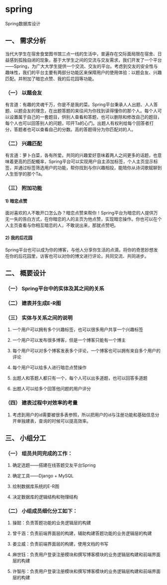 # spring

Spring数据库设计

## 一、	需求分析

当代大学生在宿舍食堂图书馆三点一线的生活中，普遍存在交际面局限在宿舍、日益感到孤独自闭的现象，基于大学生之间的交流与交友需求，我们开发了一个平台——Spring，为广大大学生提供一个交流、交友的平台。考虑到交友的安全性与趣味性，我们的平台主要有两部分功能区来保障用户的使用体验：以题会友、兴趣匹配。并附加了暗恋点赞、我的后花园等功能。

### （一）	以题会友

有言道：有趣的灵魂千万，你是不是我的菜。Spring平台秉承人人出题、人人答题、以题会友的理念，在出题答题的来往间为你找到读得懂你的那个人。每个人可以设置属于自己的一套题目，供别人查看和答题，也可以删除和修改自己的题目，每个人也可以回答别人的问题，叩开Ta的心门。出题人有权利给每个回答者打分，答题者也可以查看自己的分数。高的答题得分为你匹配对的人。

### （二）	兴趣匹配

有言道：萝卜白菜，各有所爱。共同的兴趣爱好意味着两人之间更多的话题，也意味着更高的匹配概率，Spring平台可以实现用户自主添加标签，个人主页显示标签，并通过标签筛选用户的功能，帮你找到与你兴趣相投，能陪你从诗词歌赋聊到人生哲学的那个Ta。

### （三）	附加功能

#### 1)	暗恋点赞

面对喜欢的人不敢开口怎么办？暗恋点赞来帮你！Spring平台为暗恋的人提供万无一失的告白方式，在你暗恋的人的主页为他点赞，实现暗恋操作。你也可以在个人主页查看与你相互暗恋的人，不敢说出来，那就点赞吧。

#### 2)	我的后花园

Spring平台也可以成为你的博客，与他人分享你生活的点滴，将你的奇思妙想发在你的后花园里，访客也可以对你的博文进行评论，共同交流、共同进步。

## 二、	概要设计

### （一）	Spring平台中的实体及其之间的关系
 
### （二）	建表并生成E-R图
 
### （三）	实体与关系之间的说明

1.	一个用户可以拥有多个兴趣标签，也可以很多用户共享一个兴趣标签

2.	一个用户可以发布很多博客，但是一个博客只能有一个博主

3.	每个用户可以对多个博客发表多个评论，一个博客也可以拥有来自多个用户的评论

4.	每个用户可以给多人进行暗恋点赞操作

5.	出题人和答题人都只有一个，每个人可以出多道题，也可以回答多道题

6.	出题人可以给多个回答他问题的用户评分

### （四）	建表过程中对效率的考量

1.	考虑到用户的id需要被很多表参照，所以把用户的id与注册功能和基础信息分开单独建表，查询的时候可以提高效率。

## 三、	小组分工

### （一）	组员共同完成的工作：

1)	确定选题——搭建在线答题交友平台Spring

2)	确定工具——Django + MySQL

3)	绘制数据库系统的E-R图

4)	决定数据库的逻辑结构和物理结构

### （二）	小组成员细化分工如下：

1)	操懿：负责答题功能的业务逻辑层的构建

2)	曾千涵：负责前端界面层的构建，辅助构建答题功能的业务逻辑层的构建

3)	娄立威：负责前端界面层的构建，使用文档的书写

4)	麻世钰：负责用户登录注册模块和撰写博客模块的业务逻辑层构建和前端界面层的构建

5)	许智彤：负责用户登录注册模块和撰写博客模块的业务逻辑层构建和前端界面层的构建
